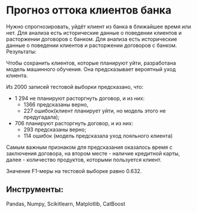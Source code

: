 # Прогноз оттока клиентов банка
Нужно спрогнозировать, уйдёт клиент из банка в ближайшее время или нет. Для анализа есть исторические данные о поведении клиентов и расторжении договоров с банком.
Для анализа есть исторические данные о поведении клиентов и расторжении договоров с банком.
Результаты:

  Чтобы сохранить клиентов, которые планируют уйти, разработана модель машинного обучения. Она предсказывает вероятный уход клиента.

Из 2000 записей тестовой выборки предсказано, что:

  - 1 294 не планируют расторгнуть договор, и из них:
    - 1366 предсказаны верно,
    - 227 ошибок(клиент планирует уйти, но модель этого не предугадала);
  - 706 планируют расторгнуть договор, и из них:
    - 293 предсказаны верно;
    - 114 ошибок (модель предсказала уход лояльного клиента)

  Самым важным признаком для предсказания оказалось время с заключения договора, на втором месте - наличие кредитной карты, далее - количество продуктов, которыми пользуется клиент.

  Значение F1-меры на тестовой выборке равно 0.632.
  ## Инструменты: 
Pandas, Numpy, Scikitlearn, Matplotlib, CatBoost
